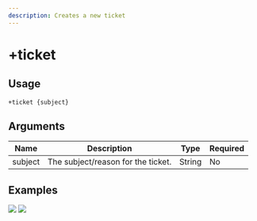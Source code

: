 ```yaml
---
description: Creates a new ticket
---
```


# +ticket

## Usage

```
+ticket {subject}
```

## Arguments

| Name    | Description                        | Type   | Required |
| ------- | ---------------------------------- | ------ | -------- |
| subject | The subject/reason for the ticket. | String | No       |

## Examples

![](https://user-images.githubusercontent.com/111157596/199071471-98e61809-7eab-4b3f-95a4-33a3f8e0c9e5.png) ![](https://user-images.githubusercontent.com/111157596/199071505-1d41e532-eac0-4633-bbac-d2e2d6d8a95d.png)
